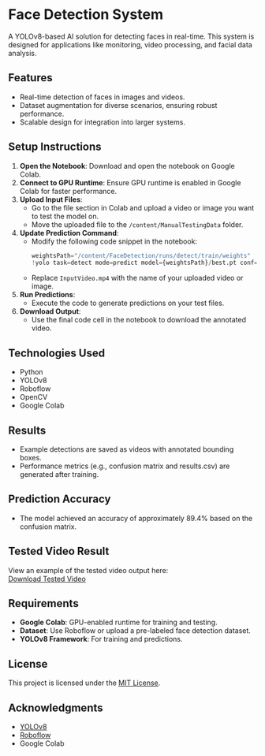 # Face Detection System

A YOLOv8-based AI solution for detecting faces in real-time. This system is designed for applications like monitoring, video processing, and facial data analysis.

## Features
- Real-time detection of faces in images and videos.
- Dataset augmentation for diverse scenarios, ensuring robust performance.
- Scalable design for integration into larger systems.

## Setup Instructions
1. **Open the Notebook**: Download and open the notebook on Google Colab.
2. **Connect to GPU Runtime**: Ensure GPU runtime is enabled in Google Colab for faster performance.
3. **Upload Input Files**:
   - Go to the file section in Colab and upload a video or image you want to test the model on.
   - Move the uploaded file to the `/content/ManualTestingData` folder.
4. **Update Prediction Command**:
   - Modify the following code snippet in the notebook:
     ```python
     weightsPath="/content/FaceDetection/runs/detect/train/weights"
     !yolo task=detect mode=predict model={weightsPath}/best.pt conf=.25 source='/content/ManualTestingData/InputVideo.mp4' save=True
     ```
   - Replace `InputVideo.mp4` with the name of your uploaded video or image.
5. **Run Predictions**:
   - Execute the code to generate predictions on your test files.
6. **Download Output**:
   - Use the final code cell in the notebook to download the annotated video.

## Technologies Used
- Python
- YOLOv8
- Roboflow
- OpenCV
- Google Colab

## Results
- Example detections are saved as videos with annotated bounding boxes.
- Performance metrics (e.g., confusion matrix and results.csv) are generated after training.

## Prediction Accuracy
- The model achieved an accuracy of approximately 89.4% based on the confusion matrix.

## Tested Video Result
View an example of the tested video output here:  
[Download Tested Video](https://drive.google.com/file/d/152Bky8uulnQoTyM-FHJC4kMDZ6ARdlsn/view?usp=sharing)

## Requirements
- **Google Colab**: GPU-enabled runtime for training and testing.
- **Dataset**: Use Roboflow or upload a pre-labeled face detection dataset.
- **YOLOv8 Framework**: For training and predictions.

## License
This project is licensed under the [MIT License](LICENSE).

## Acknowledgments
- [YOLOv8](https://ultralytics.com/yolov8)
- [Roboflow](https://roboflow.com/)
- Google Colab
